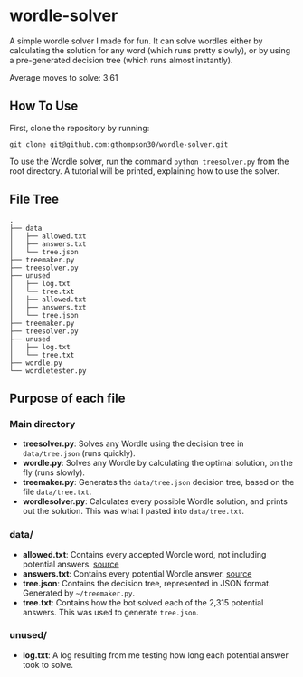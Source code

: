 # wordle-solver
A simple wordle solver I made for fun. It can solve wordles either by calculating the solution for any word (which runs pretty slowly), or by using a pre-generated decision tree (which runs almost instantly).

Average moves to solve: 3.61

## How To Use
First, clone the repository by running:

`git clone git@github.com:gthompson30/wordle-solver.git`

To use the Wordle solver, run the command `python treesolver.py` from the root directory. A tutorial will be printed, explaining how to use the solver.

## File Tree
```
.
├── data
│   ├── allowed.txt
│   ├── answers.txt
│   └── tree.json
├── treemaker.py
├── treesolver.py
├── unused
│   ├── log.txt
│   └── tree.txt
│   ├── allowed.txt
│   ├── answers.txt
│   └── tree.json
├── treemaker.py
├── treesolver.py
├── unused
│   ├── log.txt
│   └── tree.txt
├── wordle.py
└── wordletester.py
```

## Purpose of each file

### Main directory
* **treesolver.py**: Solves any Wordle using the decision tree in `data/tree.json` (runs quickly).
* **wordle.py**: Solves any Wordle by calculating the optimal solution, on the fly (runs slowly).
* **treemaker.py**: Generates the `data/tree.json` decision tree, based on the file `data/tree.txt`.
* **wordlesolver.py**: Calculates every possible Wordle solution, and prints out the solution. This was what I pasted into `data/tree.txt`.

### data/
* **allowed.txt**: Contains every accepted Wordle word, not including potential answers. [source](https://gist.github.com/cfreshman/cdcdf777450c5b5301e439061d29694c)
* **answers.txt**: Contains every potential Wordle answer. [source](https://gist.github.com/cfreshman/a03ef2cba789d8cf00c08f767e0fad7b)
* **tree.json**: Contains the decision tree, represented in JSON format. Generated by `~/treemaker.py`.
* **tree.txt**: Contains how the bot solved each of the 2,315 potential answers. This was used to generate `tree.json`.

### unused/
* **log.txt**: A log resulting from me testing how long each potential answer took to solve.
